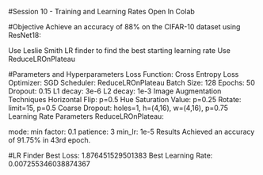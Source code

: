 #Session 10 - Training and Learning Rates
Open In Colab

#Objective
Achieve an accuracy of 88% on the CIFAR-10 dataset using ResNet18:

Use Leslie Smith LR finder to find the best starting learning rate
Use ReduceLROnPlateau

#Parameters and Hyperparameters
Loss Function: Cross Entropy Loss
Optimizer: SGD
Scheduler: ReduceLROnPlateau
Batch Size: 128
Epochs: 50
Dropout: 0.15
L1 decay: 3e-6
L2 decay: 1e-3
Image Augmentation Techniques
Horizontal Flip: p=0.5
Hue Saturation Value: p=0.25
Rotate: limit=15, p=0.5
Coarse Dropout: holes=1, h=(4,16), w=(4,16), p=0.75
Learning Rate Parameters
ReduceLROnPlateau:

mode: min
factor: 0.1
patience: 3
min_lr: 1e-5
Results
Achieved an accuracy of 91.75% in 43rd epoch.

#LR Finder
Best Loss: 1.876451529501383
Best Learning Rate: 0.007255346038874367
